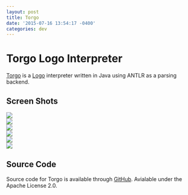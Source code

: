 ```yaml
---
layout: post
title: Torgo
date: '2015-07-16 13:54:17 -0400'
categories: dev
---
```


# Torgo Logo Interpreter
[Torgo](torgo.md) is a [Logo](http://en.wikipedia.org/wiki/Logo_%28programming_language%29) interpreter written in Java using ANTLR as a parsing backend.

## Screen Shots
![]({{site.url}}/images/tree.png)  
![]({{site.url}}/images/recursive.png)  
![]({{site.url}}/images/grayscale.png)  
![]({{site.url}}/images/flower.png)  
![]({{site.url}}/images/expressions.png)  
![]({{site.url}}/images/torgo_text.png)  

## Source Code
Source code for Torgo is available through [GitHub](https://github.com/ZenHarbinger/torgo).
Avialable under the Apache License 2.0.
